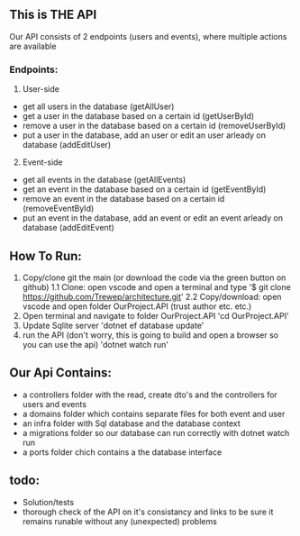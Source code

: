 ## This is THE API 
Our API consists of 2 endpoints (users and events), where multiple actions are available
### Endpoints:
1. User-side
- get all users in the database (getAllUser)
- get a user in the database based on a certain id (getUserById)
- remove a user in the database based on a certain id (removeUserById)
- put a user in the database, add an user or edit an user arleady on database (addEditUser)

2. Event-side
- get all events in the database (getAllEvents)
- get an event in the database based on a certain id (getEventById)
- remove an event in the database based on a certain id (removeEventById)
- put an event in the database, add an event or edit an event arleady on database (addEditEvent)

## How To Run:
1. Copy/clone git the main (or download the code via the green button on github)
    1.1 Clone: open vscode and open a terminal and type '$ git clone https://github.com/Trewep/architecture.git'
    2.2 Copy/download: open vscode and open folder OurProject.API (trust author etc. etc.) 
2. Open terminal and navigate to folder OurProject.API
    'cd OurProject.API'
3. Update Sqlite server 
    'dotnet ef database update'
4. run the API (don't worry, this is going to build and open a browser so you can use the api)
    'dotnet watch run'

## Our Api Contains:
- a controllers folder with the read, create dto's and the controllers for users and events
- a domains folder which contains separate files for both event and user
- an infra folder with Sql database and the database context
- a migrations folder so our database can run correctly with dotnet watch run
- a ports folder chich contains a the database interface

## todo:
- Solution/tests
- thorough check of the API on it's consistancy and links to be sure it remains runable without any (unexpected) problems